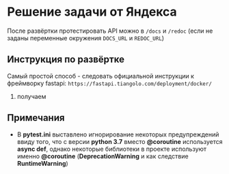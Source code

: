 # Решение задачи от Яндекса
После развёртки протестировать API можно в `/docs` и `/redoc` (если не заданы
переменные окружения `DOCS_URL` и `REDOC_URL`)

## Инструкция по развёртке
Самый простой способ - следовать официальной инструкции к фреймворку fastapi: `https://fastapi.tiangolo.com/deployment/docker/`
1) получаем 

## Примечания
* В **pytest.ini** выставлено игнорирование некоторых предупреждений ввиду
того, что с версии **python 3.7** вместо **@coroutine** используется **async def**, однако
некоторые библиотеки в проекте используют именно **@coroutine** (**DeprecationWarning** и как следствие **RuntimeWarning**)
